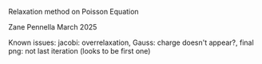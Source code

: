 Relaxation method on Poisson Equation

Zane Pennella March 2025

Known issues: jacobi: overrelaxation, Gauss: charge doesn't appear?, final png: not last iteration (looks to be first one)
